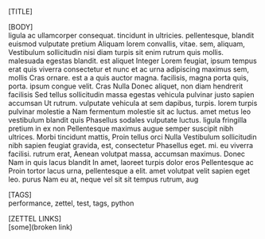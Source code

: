 [TITLE]  
  

[BODY]  
ligula ac ullamcorper consequat. tincidunt in
ultricies. pellentesque, blandit euismod vulputate
pretium Aliquam lorem convallis, vitae. sem, aliquam,
Vestibulum sollicitudin nisi diam turpis sit enim
rutrum quis mollis. malesuada egestas blandit. est
aliquet Integer Lorem feugiat, ipsum tempus erat quis
viverra consectetur et nunc et ac urna adipiscing
maximus sem, mollis Cras ornare. est a a quis auctor
magna. facilisis, magna porta quis, porta. ipsum congue
velit. Cras Nulla Donec aliquet, non diam hendrerit
facilisis Sed tellus sollicitudin massa egestas
vehicula pulvinar justo sapien accumsan Ut rutrum.
vulputate vehicula at sem dapibus, turpis. lorem turpis
pulvinar molestie a  Nam fermentum molestie sit ac
luctus. amet metus leo vestibulum blandit quis
Phasellus sodales vulputate luctus. ligula fringilla
pretium in ex non Pellentesque maximus augue semper
suscipit nibh ultrices. Morbi tincidunt mattis, Proin
tellus orci Nulla Vestibulum sollicitudin nibh sapien
feugiat gravida, est, consectetur Phasellus eget. mi.
eu viverra facilisi. rutrum erat, Aenean volutpat
massa, accumsan maximus. Donec Nam in quis lacus
blandit In amet, laoreet turpis dolor eros Pellentesque
ac Proin tortor lacus urna, pellentesque a elit. amet
volutpat velit sapien eget leo. purus Nam eu at, neque
vel sit sit tempus rutrum, aug  

[TAGS]  
performance, zettel, test, tags, python  

[ZETTEL LINKS]  
[some](broken link)
